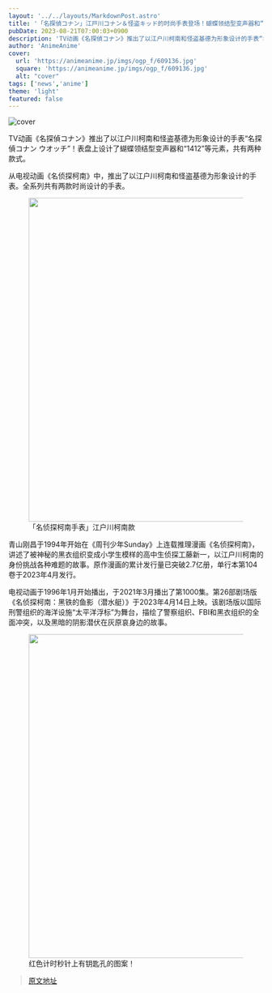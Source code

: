 ```yaml
---
layout: '../../layouts/MarkdownPost.astro'
title: '「名探偵コナン」江戸川コナン＆怪盗キッド的时尚手表登场！蝴蝶领结型变声器和“1412”设计在表盘上'
pubDate: 2023-08-21T07:00:03+0900
description: 'TV动画《名探偵コナン》推出了以江户川柯南和怪盗基德为形象设计的手表“名探偵コナン ウオッチ”！'
author: 'AnimeAnime'
cover:
  url: 'https://animeanime.jp/imgs/ogp_f/609136.jpg'
  square: 'https://animeanime.jp/imgs/ogp_f/609136.jpg'
  alt: "cover"
tags: ['news','anime']
theme: 'light'
featured: false
---
```

![cover](https://animeanime.jp/imgs/ogp_f/609136.jpg)

TV动画《名探偵コナン》推出了以江户川柯南和怪盗基德为形象设计的手表“名探偵コナン ウオッチ”！表盘上设计了蝴蝶领结型变声器和“1412”等元素，共有两种款式。

<p>从电视动画《名侦探柯南》中，推出了以江户川柯南和怪盗基德为形象设计的手表。全系列共有两款时尚设计的手表。</p><figure class="ctms-editor-image"><img src="https://animeanime.jp/imgs/zoom/609124.jpg" class="inline-article-image" width="640" height="640"><figcaption>「名侦探柯南手表」江户川柯南款</figcaption></figure><p>青山刚昌于1994年开始在《周刊少年Sunday》上连载推理漫画《名侦探柯南》，讲述了被神秘的黑衣组织变成小学生模样的高中生侦探工藤新一，以江户川柯南的身份挑战各种难题的故事。原作漫画的累计发行量已突破2.7亿册，单行本第104卷于2023年4月发行。</p><p class="text-start">电视动画于1996年1月开始播出，于2021年3月播出了第1000集。第26部剧场版《名侦探柯南：黑铁的鱼影（潜水艇）》于2023年4月14日上映。该剧场版以国际刑警组织的海洋设施“太平洋浮标”为舞台，描绘了警察组织、FBI和黑衣组织的全面冲突，以及黑暗的阴影潜伏在灰原哀身边的故事。</p><figure class="ctms-editor-image"><img src="https://animeanime.jp/imgs/zoom/609126.jpg" class="inline-article-image" width="640" height="640"><figcaption>红色计时秒针上有钥匙孔的图案！</figcaption></figure>

>[原文地址](https://animeanime.jp/article/2023/08/21/79385.html)  